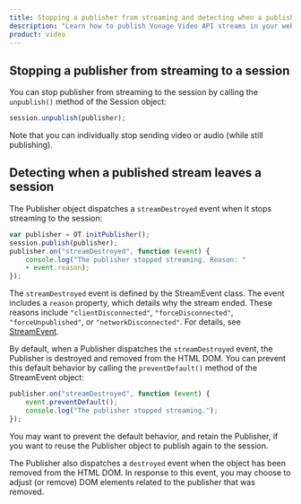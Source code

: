 ```yaml
---
title: Stopping a publisher from streaming and detecting when a published stream leaves a session
description: "Learn how to publish Vonage Video API streams in your web application. Once you have connected to a session, you can send video, audio, and messages by publishing a stream."
product: video
---
```


## Stopping a publisher from streaming to a session

You can stop publisher from streaming to the session by calling the `unpublish()` method of the Session object:

```js
session.unpublish(publisher);
```

Note that you can individually stop sending video or audio (while still publishing).

 <!-- OPT-TODO: For more information, see [Adjusting audio and video](/developer/guides/audio-video/js/). -->

## Detecting when a published stream leaves a session

The Publisher object dispatches a `streamDestroyed` event when it stops streaming to the session:

```js
var publisher = OT.initPublisher();
session.publish(publisher);
publisher.on("streamDestroyed", function (event) {
    console.log("The publisher stopped streaming. Reason: "
    + event.reason);
});
```

The `streamDestroyed` event is defined by the StreamEvent class. The event includes a `reason` property, which details why the stream ended. These reasons include `"clientDisconnected"`, `"forceDisconnected"`, `"forceUnpublished"`, or `"networkDisconnected"`. For details, see [StreamEvent](/sdk/stitch/video-js-reference/StreamEvent.html).

By default, when a Publisher dispatches the `streamDestroyed` event, the Publisher is destroyed and removed from the HTML DOM. You can prevent this default behavior by calling the `preventDefault()` method of the StreamEvent object:

```js
publisher.on("streamDestroyed", function (event) {
    event.preventDefault();
    console.log("The publisher stopped streaming.");
});
```

You may want to prevent the default behavior, and retain the Publisher, if you want to reuse the Publisher object to publish again to the session.

The Publisher also dispatches a `destroyed` event when the object has been removed from the HTML DOM. In response to this event, you may choose to adjust (or remove) DOM elements related to the publisher that was removed.
